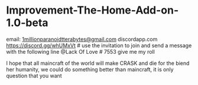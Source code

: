 # Improvement-The-Home-Add-on-1.0-beta


email: 1millionparanoidtterabytes@gmail.com discordapp.com https://discord.gg/whUMxVt # use the invitation to join and send a message with the following line @Lack Of Love # 7553 give me my roll

I hope that all maincraft of the world will make CRASK and die for the biend her humanity, we could do something better than maincraft, it is only question that you want
